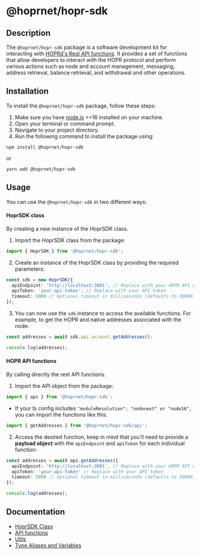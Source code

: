 # @hoprnet/hopr-sdk

## Description

The `@hoprnet/hopr-sdk` package is a software development kit for interacting with [HOPRd's Rest API functions](https://docs.hoprnet.org/developers/rest-api).
It provides a set of functions that allow developers to interact with the HOPR protocol and perform various actions such as node and account management, messaging, address retrieval, balance retrieval, and withdrawal and other operations.

## Installation

To install the `@hoprnet/hopr-sdk` package, follow these steps:

1. Make sure you have [node.js](https://nodejs.org) >=16 installed on your machine.
2. Open your terminal or command prompt.
3. Navigate to your project directory.
4. Run the following command to install the package using:

```shell
npm install @hoprnet/hopr-sdk
```

or

```shell
yarn add @hoprnet/hopr-sdk
```

## Usage

You can use the `@hoprnet/hopr-sdk` in two different ways:

#### HoprSDK class

By creating a new instance of the HoprSDK class.

1. Import the HoprSDK class from the package:

```ts
import { HoprSDK } from '@hoprnet/hopr-sdk';
```

2. Create an instance of the HoprSDK class by providing the required parameters:

```ts
const sdk = new HoprSDK({
  apiEndpoint: 'http://localhost:3001', // Replace with your HOPR API endopoint.
  apiToken: 'your-api-token', // Replace with your API token
  timeout: 5000 // Optional timeout in milliseconds (defaults to 30000)
});
```

3. You can now use the `sdk` instance to access the available functions. For example, to get the HOPR and native addresses associated with the node:

```ts
const addresses = await sdk.api.account.getAddresses();

console.log(addresses);
```

#### HOPR API functions

By calling directly the rest API functions.

1. Import the API object from the package:

```ts
import { api } from '@hoprnet/hopr-sdk';
```

- If your ts config includes `"moduleResolution": "nodenext" or "node16"`, you can import the functions like this:

```ts
import { getAddresses } from '@hoprnet/hopr-sdk/api';
```

2. Access the desired function, keep in mind that you'll need to provide a **payload object** with the `apiEndpoint` and `apiToken` for each individual function:

```ts
const addresses = await api.getAddresses({
  apiEndpoint: 'http://localhost:3001', // Replace with your HOPR API endopoint
  apiToken: 'your-api-token' // Replace with your API token
  timeout: 5000 // Optional timeout in milliseconds (defaults to 30000)
});

console.log(addresses);
```

## Documentation

- [HoprSDK Class](/docs/classes/HoprSDK.md)
- [API functions](/docs/modules/api.md)
- [Utils](/docs/modules/utils.md)
- [Type Aliases and Variables](/docs/modules.md)
